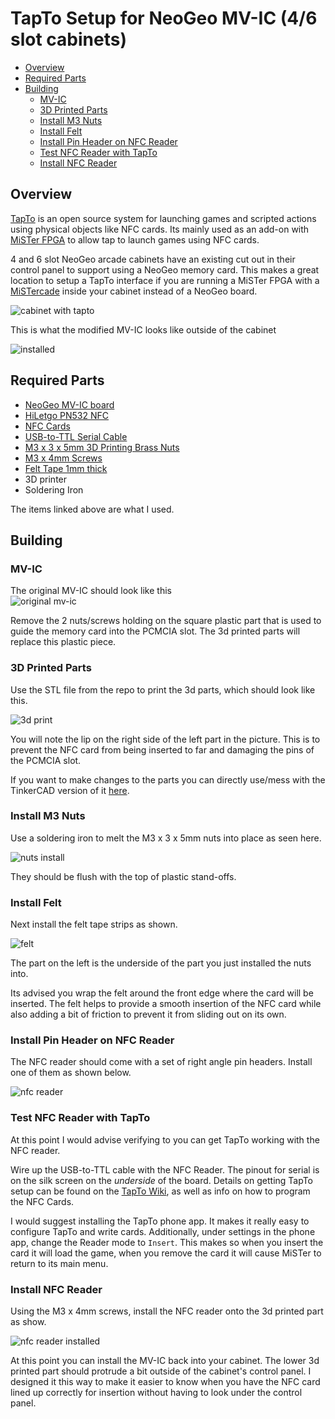 # TapTo Setup for NeoGeo MV-IC (4/6 slot cabinets)

* [Overview](#overview)
* [Required Parts](#required-parts)
* [Building](#building)
    + [MV-IC](#mv-ic)
    + [3D Printed Parts](#3d-printed-parts)
    + [Install M3 Nuts](#install-m3-nuts)
    + [Install Felt](#install-felt)
    + [Install Pin Header on NFC Reader](#install-pin-header-on-nfc-reader)
    + [Test NFC Reader with TapTo](#test-nfc-reader-with-tapto)
    + [Install NFC Reader](#install-nfc-reader)

## Overview
[TapTo](https://github.com/TapToCommunity/tapto) is an open source system for launching games and scripted actions using physical objects like NFC cards. Its mainly used as an add-on with [MiSTer FPGA](https://github.com/MiSTer-devel/Wiki_MiSTer/wiki) to allow tap to launch games using NFC cards.

4 and 6 slot NeoGeo arcade cabinets have an existing cut out in their control panel to support using a NeoGeo memory card.  This makes a great location to setup a TapTo interface if you are running a MiSTer FPGA with a [MiSTercade](https://misteraddons.com/collections/arcade/products/mistercade) inside your cabinet instead of a NeoGeo board.

![cabinet with tapto](images/cabinet.jpg)

This is what the modified MV-IC looks like outside of the cabinet<br>

![installed](images/example_card_inserted.jpg)


## Required Parts

* [NeoGeo MV-IC board](images/mv-ic-original.jpg)
* [HiLetgo PN532 NFC](https://www.amazon.com/dp/B01I1J17LC)
* [NFC Cards](https://www.amazon.com/dp/B0CLKM7483)
* [USB-to-TTL Serial Cable](https://www.amazon.com/gp/product/B00DJUHGHI)
* [M3 x 3 x 5mm 3D Printing Brass Nuts](https://www.amazon.com/gp/product/B0C4GDBXML)
* [M3 x 4mm Screws](https://www.amazon.com/gp/product/B0B6HV8YZL)
* [Felt Tape 1mm thick](https://www.amazon.com/gp/product/B07CPN1WRS)
* 3D printer
* Soldering Iron

The items linked above are what I used.

## Building


### MV-IC
The original MV-IC should look like this<br>
![original mv-ic](images/mv-ic-original.jpg)

Remove the 2 nuts/screws holding on the square plastic part that is used to guide the memory card into the PCMCIA slot.  The 3d printed parts will replace this plastic piece. 


### 3D Printed Parts
Use the STL file from the repo to print the 3d parts, which should look like this.

![3d print](images/3d_print.jpg)

You will note the lip on the right side of the left part in the picture.  This is to prevent the NFC card from being inserted to far and damaging the pins of the PCMCIA slot.

If you want to make changes to the parts you can directly use/mess with the TinkerCAD version of it [here](https://www.tinkercad.com/things/htaqLKyCQPt-tapto-neogeo-mv-ic).

### Install M3 Nuts
Use a soldering iron to melt the M3 x 3 x 5mm nuts into place as seen here. <br>

![nuts install](images/3d_nut_inserts.jpg)

They should be flush with the top of plastic stand-offs.

### Install Felt
Next install the felt tape strips as shown.

![felt](images/3d_felt.jpg)

The part on the left is the underside of the part you just installed the nuts into.

Its advised you wrap the felt around the front edge where the card will be inserted.  The felt helps to provide a smooth insertion of the NFC card while also adding a bit of friction to prevent it from sliding out on its own.

### Install Pin Header on NFC Reader
The NFC reader should come with a set of right angle pin headers.  Install one of them as shown below.

![nfc reader](images/nfc_reader.jpg)

### Test NFC Reader with TapTo
At this point I would advise verifying to you can get TapTo working with the NFC reader.

Wire up the USB-to-TTL cable with the NFC Reader.  The pinout for serial is on the silk screen on the *underside* of the board. Details on getting TapTo setup can be found on the [TapTo Wiki](https://tapto.wiki/Getting_Started), as well as info on how to program the NFC Cards.

I would suggest installing the TapTo phone app. It makes it really easy to configure TapTo and write cards.  Additionally, under settings in the phone app, change the Reader mode to `Insert`.  This makes so when you insert the card it will load the game, when you remove the card it will cause MiSTer to return to its main menu.

### Install NFC Reader
Using the M3 x 4mm screws, install the NFC reader onto the 3d printed part as show.<br>

![nfc reader installed](images/nfc_reader_installed.jpg)

At this point you can install the MV-IC back into your cabinet.  The lower 3d printed part should protrude a bit outside of the cabinet's control panel.  I designed it this way to make it easier to know when you have the NFC card lined up correctly for insertion without having to look under the control panel.